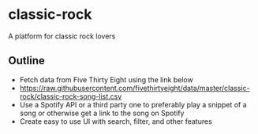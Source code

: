 # classic-rock
A platform for classic rock lovers

## Outline
- Fetch data from Five Thirty Eight using the link below
- https://raw.githubusercontent.com/fivethirtyeight/data/master/classic-rock/classic-rock-song-list.csv
- Use a Spotify API or a third party one to preferably play a snippet of a song or otherwise get a link to the song on Spotify
- Create easy to use UI with search, filter, and other features
